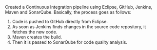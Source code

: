 Created a Continuous Integration pipeline using Eclipse, GitHub, Jenkins, Maven and SonarQube.
Basically, the process goes as follows:
1. Code is pushed to GitHub directly from  Eclipse.
2. As soon as Jenkins finds changes in the source code repository, it fetches the new code.
3. Maven creates the build.
4. Then it is passed to SonarQube for code quality analysis.
